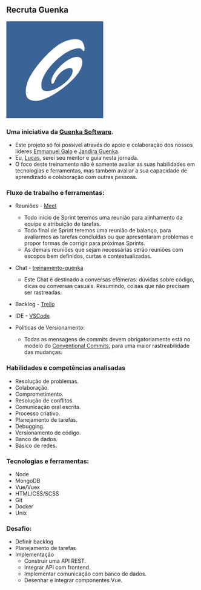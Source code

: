 ## Recruta Guenka

![](/flat-logo-guenka.png) 

### Uma iniciativa da [Guenka Software](http://www.guenka.com.br/).

* Este projeto só foi possível através do apoio e colaboração dos nossos líderes [Emmanuel Galo](https://www.linkedin.com/in/emmanuel-galo-442a35b3/?originalSubdomain=br) e [Jandira Guenka](https://www.linkedin.com/in/jandira-g-palma-29192b8/).
* Eu, [Lucas](https://www.linkedin.com/in/lucas-joaquim-81880a159/), serei seu mentor e guia nesta jornada.
* O foco deste treinamento não é somente avaliar as suas habilidades em tecnologias e ferramentas, mas também avaliar a sua capacidade de aprendizado e colaboração com outras pessoas.

### Fluxo de trabalho e ferramentas:

* Reuniões - [Meet](http://meet.new/)
    
    * Todo início de Sprint teremos uma reunião para alinhamento da equipe e atribuição de tarefas.
    * Todo final de Sprint teremos uma reunião de balanço, para avaliarmos as tarefas concluídas ou que apresentaram problemas e propor formas de corrigir para próximas Sprints.
    * As demais reuniões que sejam necessárias serão reuniões com escopos bem definidos, curtas e contextualizadas.

* Chat - [treinamento-guenka](https://gitter.im/treinamento-guenka/community)

    * Este Chat é destinado a conversas efêmeras: dúvidas sobre código, dicas ou conversas casuais. Resumindo, coisas que não precisam ser rastreadas.

* Backlog - [Trello](https://trello.com/b/qtJ2Nol2/treinamento)

* IDE - [VSCode](https://code.visualstudio.com/)

* Políticas de Versionamento:
    * Todas as mensagens de commits devem obrigatoriamente está no modelo do [Conventional Commits](https://www.conventionalcommits.org/en/v1.0.0/), para uma maior rastreabilidade das mudanças.

### Habilidades e competências analisadas

* Resolução de problemas.
* Colaboração.
* Comprometimento.
* Resolução de conflitos.
* Comunicação oral escrita.
* Processo criativo.
* Planejamento de tarefas.
* Debugging.
* Versionamento de código.
* Banco de dados.
* Básico de redes.

### Tecnologias e ferramentas:

* Node
* MongoDB
* Vue/Vuex
* HTML/CSS/SCSS
* Git
* Docker
* Unix

### Desafio:

* Definir backlog
* Planejamento de tarefas
* Implementação
    * Construir uma API REST.
    * Integrar API com frontend.
    * Implementar comunicação com banco de dados.
    * Desenhar e integrar componentes Vue.





